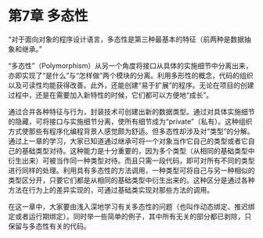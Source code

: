 # 第7章 多态性


“对于面向对象的程序设计语言，多态性是第三种最基本的特征（前两种是数据抽象和继承。”

“多态性”（Polymorphism）从另一个角度将接口从具体的实施细节中分离出来，亦即实现了“是什么”与“怎样做”两个模块的分离。利用多形性的概念，代码的组织以及可读性均能获得改善。此外，还能创建“易于扩展”的程序。无论在项目的创建过程中，还是在需要加入新特性的时候，它们都可以方便地“成长”。

通过合并各种特征与行为，封装技术可创建出新的数据类型。通过对具体实施细节的隐藏，可将接口与实施细节分离，使所有细节成为“private”（私有）。这种组织方式使那些有程序化编程背景人感觉颇为舒适。但多态性却涉及对“类型”的分解。通过上一章的学习，大家已知道通过继承可将一个对象当作它自己的类型或者它自己的基础类型对待。这种能力是十分重要的，因为多个类型（从相同的基础类型中衍生出来）可被当作同一种类型对待。而且只需一段代码，即可对所有不同的类型进行同样的处理。利用具有多态性的方法调用，一种类型可将自己与另一种相似的类型区分开，只要它们都是从相同的基础类型中衍生出来的。这种区分是通过各种方法在行为上的差异实现的，可通过基础类实现对那些方法的调用。

在这一章中，大家要由浅入深地学习有关多态性的问题（也叫作动态绑定、推迟绑定或者运行期绑定）。同时举一些简单的例子，其中所有无关的部分都已剥除，只保留与多态性有关的代码。
